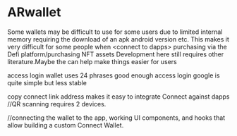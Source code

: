 # ARwallet
Some wallets may be difficult to use for some users due to limited internal memory requiring the download of an apk android version etc.  This makes it very difficult for some people when &lt;connect to dapps> purchasing via the Defi platform/purchasing NFT assets  Development here still requires other literature.Maybe the <web version> 
can help make things easier for users

access login wallet uses 24 phrases good enough access login google is quite simple but less stable

copy connect link address makes it easy to integrate Connect against dapps //QR scanning requires 2 devices.

//connecting the wallet to the app, working UI components, and hooks that allow building a custom Connect Wallet.
